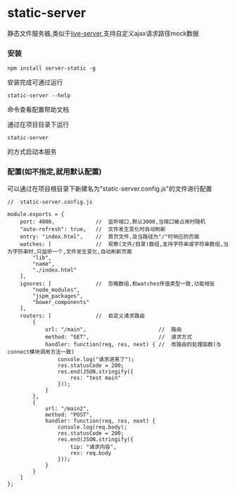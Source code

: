 # static-server

静态文件服务器,类似于[live-server](),支持自定义ajax请求路径mock数据

### 安装

    npm install server-static -g

安装完成可通过运行

    static-server --help
    
命令查看配置帮助文档

通过在项目目录下运行

    static-server

的方式启动本服务


### 配置(如不指定,就用默认配置)

可以通过在项目根目录下新建名为"static-server.config.js"的文件进行配置

    //  static-server.config.js

    module.exports = {
    	port: 4000,             //  监听端口,默认3000,当端口被占用时随机
    	"auto-refresh": true,   //  文件发生变化时自动刷新
    	entry: "index.html",    //  首页文件,及当路径为"/"时响应的页面
    	watches: [              //  观察(文件/目录)数组,支持字符串或字符串数组,当为字符串时,只监听一个,文件发生变化,自动刷新页面
    		"lib",
    		"name",
    		"./index.html"
    	],
    	ignores: [              //  忽略数组,和watches传值类型一致,功能相反
    		"node_modules",
    		"jspm_packages",
    		"bower_components"
    	],
    	routers: [              //  自定义请求路由
    		{
    			url: "/main",                       //  路由
    			method: "GET",                      //  请求方式
    			handler: function(req, res, next) { //  改路由的处理函数(与connect模块调用方法一致)
    				console.log("请求进来了");
    				res.statusCode = 200;
    				res.end(JSON.stringify({
    					res: "test main"
    				}));
    			}
    		},
    		{
    			url: "/main2",
    			method: "POST",
    			handler: function(req, res, next) {
    				console.log(req.body);
    				res.statusCode = 200;
    				res.end(JSON.stringify({
    					tip: "请求内容",
    					res: req.body
    				}));
    			}
    		}
    	]
    };
    
    
